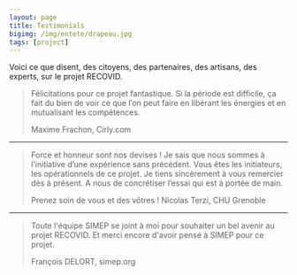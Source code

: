 ```yaml
---
layout: page
title: Testimonials
bigimg: /img/entete/drapeau.jpg
tags: [project]
---
```


Voici ce que disent, des citoyens, des partenaires, des artisans, des experts, sur le projet RECOVID.

> Félicitations pour ce projet fantastique. Si la période est difficile, ça fait du bien de voir ce que l’on peut faire en libérant les énergies et en mutualisant les compétences.
>
> Maxime Frachon, Cirly.com

---

> Force et honneur sont nos devises !
> Je sais que nous sommes à l’initiative d’une expérience sans précédent.
> Vous êtes les initiateurs, les opérationnels de ce projet.
> Je tiens sincèrement à vous remercier dès à présent.
> A nous de concrétiser l’essai qui est à portée de main.
>
> Prenez soin de vous et des vôtres !
> Nicolas Terzi, CHU Grenoble

---

> Toute l'équipe SIMEP se joint à moi pour souhaiter un bel avenir au projet RECOVID.
> Et merci encore d'avoir pensé à SIMEP pour ce projet.
>
> François DELORT, simep.org
